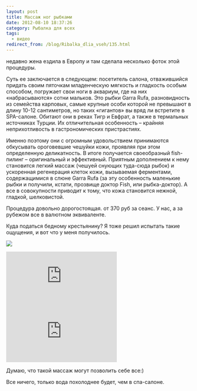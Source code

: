 ```yaml
---
layout: post
title: Массаж ног рыбками
date: 2012-08-10 18:37:26
category: Рыбалка для всех
tags:
  - видео
redirect_from: /blog/Ribalka_dlia_vseh/135.html
---
```

недавно жена ездила в Европу и там сделала несколько фоток этой
процедуры.

Суть ее заключается в следующем: посетитель салона, отважившийся придать
своим пяточкам младенческую мягкость и гладкость особым способом,
погружает свои ноги в аквариум, где на них «набрасываются» сотни
мальков. Это рыбки Garra Rufa, разновидность из семейства карповых,
самые крупные особи которой не превышают в длину 10-12 сантиметров, но
таких «гигантов» вы вряд ли встретите в SPA-салоне. Обитают они в реках
Тигр и Евфрат, а также в термальных источниках Турции. Их отличительная
особенность – крайняя неприхотливость в гастрономических пристрастиях.

Именно поэтому они с огромным удовольствием принимаются обкусывать
ороговевшие чешуйки кожи, проявляя при этом определенную деликатность. В
итоге получается своеобразный fish-пилинг – оригинальный и эффективный.
Приятным дополнением к нему становится легкий массаж (чешуей снующих
туда-сюда рыбок) и ускоренная регенерация клеток кожи, вызываемая
ферментами, содержащимися в слюне Garra Rufa (за эту особенность
маленькие рыбки и получили, кстати, прозвище доктор Fish, или
рыбка-доктор). А все в совокупности приводит к тому, что кожа становится
нежной, гладкой, шелковистой.

Процедура довольно дорогостоящая. от 370 руб за сеанс. У нас, а за
рубежом все в валютном эквиваленте.

Куда податься бедному крестьянину? Я тоже решил испытать такие ощущения,
и вот что у меня получилось.

![](http://fishingguru.ru/uploads/images/00/00/01/2012/08/10/671b79.jpg)

<div class="video">
  <iframe src="https://www.youtube.com/embed/ViM6Lg577OI" frameborder="0" allowfullscreen></iframe>
</div>

<div class="video">
  <iframe src="https://www.youtube.com/embed/M6NOJicjjRk" frameborder="0" allowfullscreen></iframe>
</div>

Думаю, что такой массаж могут позволить себе все:)

Все ничего, только вода похолоднее будет, чем в спа-салоне.
